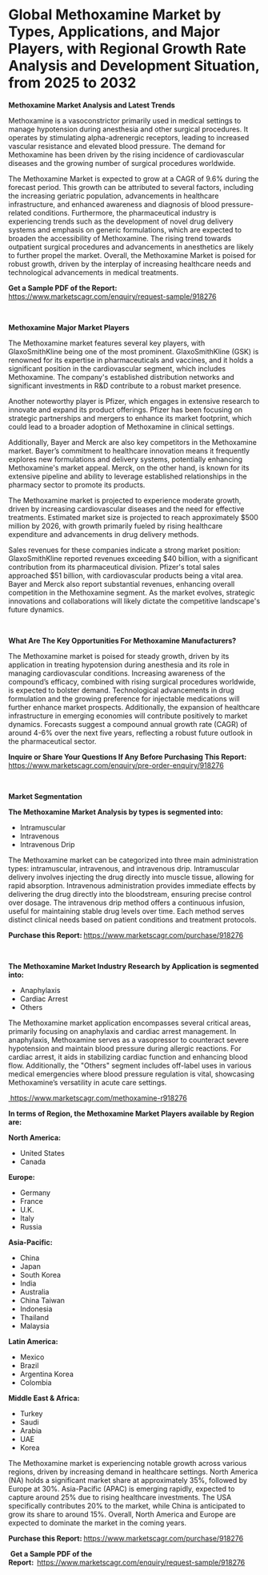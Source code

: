 <p><h1>Global Methoxamine Market by Types, Applications, and Major Players, with Regional Growth Rate Analysis and Development Situation, from 2025 to 2032</h1></p><p><strong>Methoxamine Market Analysis and Latest Trends</strong></p>
<p><p>Methoxamine is a vasoconstrictor primarily used in medical settings to manage hypotension during anesthesia and other surgical procedures. It operates by stimulating alpha-adrenergic receptors, leading to increased vascular resistance and elevated blood pressure. The demand for Methoxamine has been driven by the rising incidence of cardiovascular diseases and the growing number of surgical procedures worldwide. </p><p>The Methoxamine Market is expected to grow at a CAGR of 9.6% during the forecast period. This growth can be attributed to several factors, including the increasing geriatric population, advancements in healthcare infrastructure, and enhanced awareness and diagnosis of blood pressure-related conditions. Furthermore, the pharmaceutical industry is experiencing trends such as the development of novel drug delivery systems and emphasis on generic formulations, which are expected to broaden the accessibility of Methoxamine. The rising trend towards outpatient surgical procedures and advancements in anesthetics are likely to further propel the market. Overall, the Methoxamine Market is poised for robust growth, driven by the interplay of increasing healthcare needs and technological advancements in medical treatments.</p></p>
<p><strong>Get a Sample PDF of the Report:&nbsp;</strong> <a href="https://www.marketscagr.com/enquiry/request-sample/918276?utm_campaign=3065&utm_medium=2&utm_source=Github&utm_content=ia&utm_term=17042025&utm_id=methoxamine">https://www.marketscagr.com/enquiry/request-sample/918276</a></p>
<p>&nbsp;</p>
<p><strong>Methoxamine Major Market Players</strong></p>
<p><p>The Methoxamine market features several key players, with GlaxoSmithKline being one of the most prominent. GlaxoSmithKline (GSK) is renowned for its expertise in pharmaceuticals and vaccines, and it holds a significant position in the cardiovascular segment, which includes Methoxamine. The company's established distribution networks and significant investments in R&D contribute to a robust market presence.</p><p>Another noteworthy player is Pfizer, which engages in extensive research to innovate and expand its product offerings. Pfizer has been focusing on strategic partnerships and mergers to enhance its market footprint, which could lead to a broader adoption of Methoxamine in clinical settings.</p><p>Additionally, Bayer and Merck are also key competitors in the Methoxamine market. Bayer’s commitment to healthcare innovation means it frequently explores new formulations and delivery systems, potentially enhancing Methoxamine's market appeal. Merck, on the other hand, is known for its extensive pipeline and ability to leverage established relationships in the pharmacy sector to promote its products.</p><p>The Methoxamine market is projected to experience moderate growth, driven by increasing cardiovascular diseases and the need for effective treatments. Estimated market size is projected to reach approximately $500 million by 2026, with growth primarily fueled by rising healthcare expenditure and advancements in drug delivery methods.</p><p>Sales revenues for these companies indicate a strong market position: GlaxoSmithKline reported revenues exceeding $40 billion, with a significant contribution from its pharmaceutical division. Pfizer's total sales approached $51 billion, with cardiovascular products being a vital area. Bayer and Merck also report substantial revenues, enhancing overall competition in the Methoxamine segment. As the market evolves, strategic innovations and collaborations will likely dictate the competitive landscape's future dynamics.</p></p>
<p>&nbsp;</p>
<p><strong>What Are The Key Opportunities For Methoxamine Manufacturers?</strong></p>
<p><p>The Methoxamine market is poised for steady growth, driven by its application in treating hypotension during anesthesia and its role in managing cardiovascular conditions. Increasing awareness of the compound’s efficacy, combined with rising surgical procedures worldwide, is expected to bolster demand. Technological advancements in drug formulation and the growing preference for injectable medications will further enhance market prospects. Additionally, the expansion of healthcare infrastructure in emerging economies will contribute positively to market dynamics. Forecasts suggest a compound annual growth rate (CAGR) of around 4-6% over the next five years, reflecting a robust future outlook in the pharmaceutical sector.</p></p>
<p><strong>Inquire or Share Your Questions If Any Before Purchasing This Report:</strong> <a href="https://www.marketscagr.com/enquiry/pre-order-enquiry/918276?utm_campaign=3065&utm_medium=2&utm_source=Github&utm_content=ia&utm_term=17042025&utm_id=methoxamine">https://www.marketscagr.com/enquiry/pre-order-enquiry/918276</a></p>
<p>&nbsp;</p>
<p><strong>Market Segmentation</strong></p>
<p><strong>The Methoxamine Market Analysis by types is segmented into:</strong></p>
<p><ul><li>Intramuscular</li><li>Intravenous</li><li>Intravenous Drip</li></ul></p>
<p><p>The Methoxamine market can be categorized into three main administration types: intramuscular, intravenous, and intravenous drip. Intramuscular delivery involves injecting the drug directly into muscle tissue, allowing for rapid absorption. Intravenous administration provides immediate effects by delivering the drug directly into the bloodstream, ensuring precise control over dosage. The intravenous drip method offers a continuous infusion, useful for maintaining stable drug levels over time. Each method serves distinct clinical needs based on patient conditions and treatment protocols.</p></p>
<p><strong>Purchase this Report:&nbsp;</strong><a href="https://www.marketscagr.com/purchase/918276?utm_campaign=3065&utm_medium=2&utm_source=Github&utm_content=ia&utm_term=17042025&utm_id=methoxamine">https://www.marketscagr.com/purchase/918276</a></p>
<p>&nbsp;</p>
<p><strong>The Methoxamine Market Industry Research by Application is segmented into:</strong></p>
<p><ul><li>Anaphylaxis</li><li>Cardiac Arrest</li><li>Others</li></ul></p>
<p><p>The Methoxamine market application encompasses several critical areas, primarily focusing on anaphylaxis and cardiac arrest management. In anaphylaxis, Methoxamine serves as a vasopressor to counteract severe hypotension and maintain blood pressure during allergic reactions. For cardiac arrest, it aids in stabilizing cardiac function and enhancing blood flow. Additionally, the "Others" segment includes off-label uses in various medical emergencies where blood pressure regulation is vital, showcasing Methoxamine’s versatility in acute care settings.</p></p>
<p><a href="https://www.marketscagr.com/methoxamine-r918276?utm_campaign=3065&utm_medium=2&utm_source=Github&utm_content=ia&utm_term=17042025&utm_id=methoxamine">&nbsp;https://www.marketscagr.com/methoxamine-r918276</a></p>
<p><strong>In terms of Region, the Methoxamine Market Players available by Region are:</strong></p>
<p>
    <p> <strong> North America: </strong>
        <ul>
            <li>United States</li>
            <li>Canada</li>
        </ul>
        </p> 
    <p> <strong> Europe: </strong>
        <ul>
            <li>Germany</li>
            <li>France</li>
            <li>U.K.</li>
            <li>Italy</li>
            <li>Russia</li>
        </ul>
        </p> 
    <p> <strong> Asia-Pacific: </strong>
        <ul>
            <li>China</li>
            <li>Japan</li>
            <li>South Korea</li>
            <li>India</li>
            <li>Australia</li>
            <li>China Taiwan</li>
            <li>Indonesia</li>
            <li>Thailand</li>
            <li>Malaysia</li>
        </ul>
        </p> 
    <p> <strong> Latin America: </strong>
        <ul>
            <li>Mexico</li>
            <li>Brazil</li>
            <li>Argentina Korea</li>
            <li>Colombia</li>
        </ul>
        </p> 
    <p> <strong> Middle East & Africa: </strong>
        <ul>
            <li>Turkey</li>
            <li>Saudi</li>
            <li>Arabia</li>
            <li>UAE</li>
            <li>Korea</li>
        </ul>
    </p>
    </p>
<p><p>The Methoxamine market is experiencing notable growth across various regions, driven by increasing demand in healthcare settings. North America (NA) holds a significant market share at approximately 35%, followed by Europe at 30%. Asia-Pacific (APAC) is emerging rapidly, expected to capture around 25% due to rising healthcare investments. The USA specifically contributes 20% to the market, while China is anticipated to grow its share to around 15%. Overall, North America and Europe are expected to dominate the market in the coming years.</p></p>
<p><strong>Purchase this Report: </strong><a href="https://www.marketscagr.com/purchase/918276?utm_campaign=3065&utm_medium=2&utm_source=Github&utm_content=ia&utm_term=17042025&utm_id=methoxamine">https://www.marketscagr.com/purchase/918276</a></p>
<p>&nbsp;<strong>Get a Sample PDF of the Report:&nbsp;&nbsp;</strong><a href="https://www.marketscagr.com/enquiry/request-sample/918276?utm_campaign=3065&utm_medium=2&utm_source=Github&utm_content=ia&utm_term=17042025&utm_id=methoxamine">https://www.marketscagr.com/enquiry/request-sample/918276</a></p>
<p><strong></strong></p>
<p><p></p><p></p><p></p></p>
